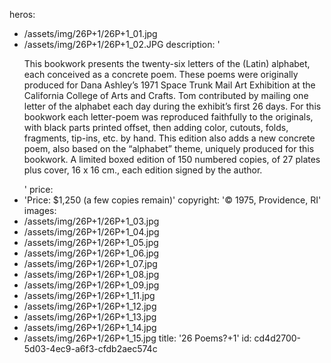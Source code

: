 heros:
  - /assets/img/26P+1/26P+1_01.jpg
  - /assets/img/26P+1/26P+1_02.JPG
description: '<p>This bookwork presents the twenty-six letters of the (Latin) alphabet, each conceived as a concrete poem. These poems were originally produced for Dana Ashley’s 1971 Space Trunk Mail Art Exhibition at the California College of Arts and Crafts. Tom contributed by mailing one letter of the alphabet each day during the exhibit’s first 26 days. For this bookwork each letter-poem was reproduced faithfully to the originals, with black parts printed offset, then adding color, cutouts, folds, fragments, tip-ins, etc. by hand. This edition also adds a new concrete poem, also based on the “alphabet” theme, uniquely produced for this bookwork. A limited boxed edition of 150 numbered copies, of 27 plates plus cover, 16 x 16 cm., each edition signed by the author.<br></p>'
price:
  - 'Price: $1,250 (a few copies remain)'
copyright: '© 1975, Providence, RI'
images:
  - /assets/img/26P+1/26P+1_03.jpg
  - /assets/img/26P+1/26P+1_04.jpg
  - /assets/img/26P+1/26P+1_05.jpg
  - /assets/img/26P+1/26P+1_06.jpg
  - /assets/img/26P+1/26P+1_07.jpg
  - /assets/img/26P+1/26P+1_08.jpg
  - /assets/img/26P+1/26P+1_09.jpg
  - /assets/img/26P+1/26P+1_11.jpg
  - /assets/img/26P+1/26P+1_12.jpg
  - /assets/img/26P+1/26P+1_13.jpg
  - /assets/img/26P+1/26P+1_14.jpg
  - /assets/img/26P+1/26P+1_15.jpg
title: '26 Poems?+1'
id: cd4d2700-5d03-4ec9-a6f3-cfdb2aec574c
